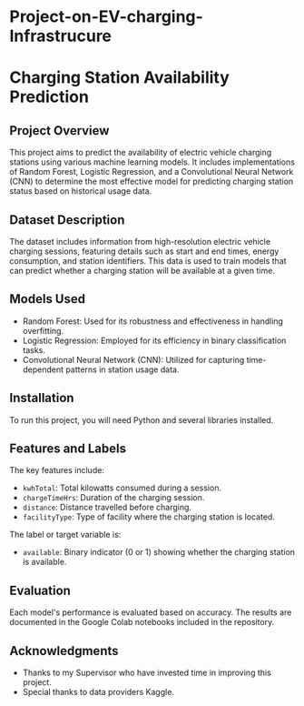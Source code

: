 # Project-on-EV-charging-Infrastrucure
# Charging Station Availability Prediction

## Project Overview
This project aims to predict the availability of electric vehicle charging stations using various machine learning models. It includes implementations of Random Forest, Logistic Regression, and a Convolutional Neural Network (CNN) to determine the most effective model for predicting charging station status based on historical usage data.

## Dataset Description
The dataset includes information from high-resolution electric vehicle charging sessions, featuring details such as start and end times, energy consumption, and station identifiers. This data is used to train models that can predict whether a charging station will be available at a given time.

## Models Used
- Random Forest: Used for its robustness and effectiveness in handling overfitting.
- Logistic Regression: Employed for its efficiency in binary classification tasks.
- Convolutional Neural Network (CNN): Utilized for capturing time-dependent patterns in station usage data.

## Installation
To run this project, you will need Python and several libraries installed. 

## Features and Labels
The key features include:
- `kwhTotal`: Total kilowatts consumed during a session.
- `chargeTimeHrs`: Duration of the charging session.
- `distance`: Distance travelled before charging.
- `facilityType`: Type of facility where the charging station is located.

The label or target variable is:
- `available`: Binary indicator (0 or 1) showing whether the charging station is available.

## Evaluation
Each model's performance is evaluated based on accuracy. The results are documented in the Google Colab notebooks included in the repository.

## Acknowledgments
- Thanks to my Supervisor who have invested time in improving this project.
- Special thanks to data providers Kaggle.
